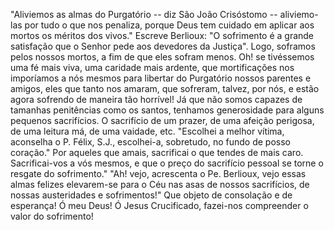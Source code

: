 "Aliviemos as almas do Purgatório -- diz São João Crisóstomo -- aliviemo-las por tudo o que nos penaliza, porque Deus tem cuidado em aplicar aos mortos os méritos dos vivos." Escreve Berlioux: "O sofrimento é a grande satisfação que o Senhor pede aos devedores da Justiça". Logo, soframos pelos nossos mortos, a fim de que eles sofram menos. Oh! se tivéssemos uma fé mais viva, uma caridade mais ardente, que mortificações nos imporíamos a nós mesmos para libertar do Purgatório nossos parentes e amigos, eles que tanto nos amaram, que sofreram, talvez, por nós, e estão agora sofrendo de maneira tão horrível! Já que não somos capazes de tamanhas penitências como os santos, tenhamos generosidade para alguns pequenos sacrifícios. O sacrifício de um prazer, de uma afeição perigosa, de uma leitura má, de uma vaidade, etc. "Escolhei a melhor vítima, aconselha o P. Félix, S.J., escolhei-a, sobretudo, no fundo de posso coração." Por aqueles que amais, sacrificai o que tendes de mais caro. Sacrificai-vos a vós mesmos, e que o preço do sacrifício pessoal se torne o resgate do sofrimento." "Ah! vejo, acrescenta o Pe. Berlioux, vejo essas almas felizes elevarem-se para o Céu nas asas de nossos sacrifícios, de nossas austeridades e sofrimentos!" Que objeto de consolação e de esperança! Ó meu Deus! Ó Jesus Crucificado, fazei-nos compreender o valor do sofrimento!